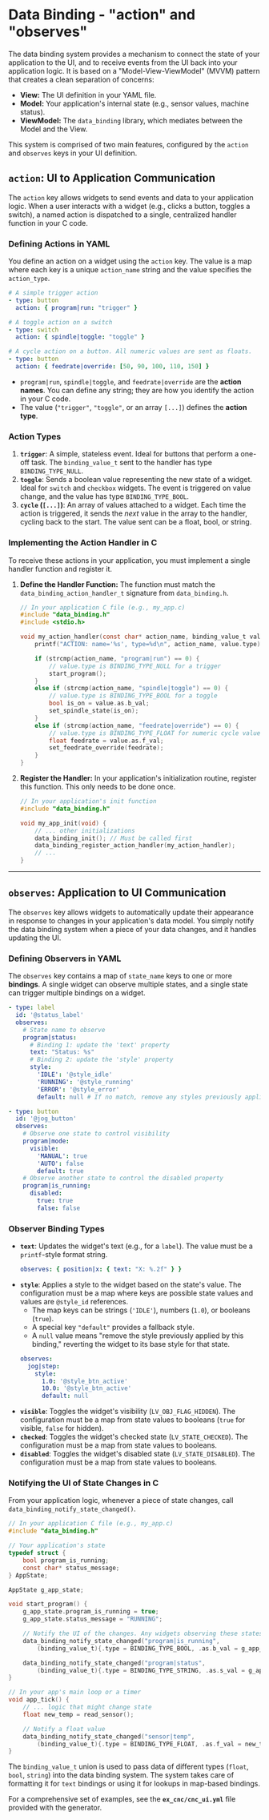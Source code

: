 # Data Binding - "action" and "observes"

The data binding system provides a mechanism to connect the state of your application to the UI, and to receive events from the UI back into your application logic. It is based on a "Model-View-ViewModel" (MVVM) pattern that creates a clean separation of concerns:

*   **View:** The UI definition in your YAML file.
*   **Model:** Your application's internal state (e.g., sensor values, machine status).
*   **ViewModel:** The `data_binding` library, which mediates between the Model and the View.

This system is comprised of two main features, configured by the `action` and `observes` keys in your UI definition.

## `action`: UI to Application Communication

The `action` key allows widgets to send events and data to your application logic. When a user interacts with a widget (e.g., clicks a button, toggles a switch), a named action is dispatched to a single, centralized handler function in your C code.

### Defining Actions in YAML

You define an action on a widget using the `action` key. The value is a map where each key is a unique `action_name` string and the value specifies the `action_type`.

```yaml
# A simple trigger action
- type: button
  action: { program|run: "trigger" }

# A toggle action on a switch
- type: switch
  action: { spindle|toggle: "toggle" }

# A cycle action on a button. All numeric values are sent as floats.
- type: button
  action: { feedrate|override: [50, 90, 100, 110, 150] }
```

*   `program|run`, `spindle|toggle`, and `feedrate|override` are the **action names**. You can define any string; they are how you identify the action in your C code.
*   The value (`"trigger"`, `"toggle"`, or an array `[...]`) defines the **action type**.

### Action Types

1.  **`trigger`**: A simple, stateless event. Ideal for buttons that perform a one-off task. The `binding_value_t` sent to the handler has type `BINDING_TYPE_NULL`.
2.  **`toggle`**: Sends a boolean value representing the new state of a widget. Ideal for `switch` and `checkbox` widgets. The event is triggered on value change, and the value has type `BINDING_TYPE_BOOL`.
3.  **`cycle` (`[...]`)**: An array of values attached to a widget. Each time the action is triggered, it sends the *next* value in the array to the handler, cycling back to the start. The value sent can be a float, bool, or string.

### Implementing the Action Handler in C

To receive these actions in your application, you must implement a single handler function and register it.

1.  **Define the Handler Function:** The function must match the `data_binding_action_handler_t` signature from `data_binding.h`.

    ```c
    // In your application C file (e.g., my_app.c)
    #include "data_binding.h"
    #include <stdio.h>

    void my_action_handler(const char* action_name, binding_value_t value) {
        printf("ACTION: name='%s', type=%d\n", action_name, value.type);

        if (strcmp(action_name, "program|run") == 0) {
            // value.type is BINDING_TYPE_NULL for a trigger
            start_program();
        }
        else if (strcmp(action_name, "spindle|toggle") == 0) {
            // value.type is BINDING_TYPE_BOOL for a toggle
            bool is_on = value.as.b_val;
            set_spindle_state(is_on);
        }
        else if (strcmp(action_name, "feedrate|override") == 0) {
            // value.type is BINDING_TYPE_FLOAT for numeric cycle values
            float feedrate = value.as.f_val;
            set_feedrate_override(feedrate);
        }
    }
    ```

2.  **Register the Handler:** In your application's initialization routine, register this function. This only needs to be done once.

    ```c
    // In your application's init function
    #include "data_binding.h"

    void my_app_init(void) {
        // ... other initializations
        data_binding_init(); // Must be called first
        data_binding_register_action_handler(my_action_handler);
        // ...
    }
    ```

---

## `observes`: Application to UI Communication

The `observes` key allows widgets to automatically update their appearance in response to changes in your application's data model. You simply notify the data binding system when a piece of your data changes, and it handles updating the UI.

### Defining Observers in YAML

The `observes` key contains a map of `state_name` keys to one or more **bindings**. A single widget can observe multiple states, and a single state can trigger multiple bindings on a widget.

```yaml
- type: label
  id: '@status_label'
  observes:
    # State name to observe
    program|status:
      # Binding 1: update the 'text' property
      text: "Status: %s"
      # Binding 2: update the 'style' property
      style:
        'IDLE': '@style_idle'
        'RUNNING': '@style_running'
        'ERROR': '@style_error'
        default: null # If no match, remove any styles previously applied by this map

- type: button
  id: '@jog_button'
  observes:
    # Observe one state to control visibility
    program|mode:
      visible:
        'MANUAL': true
        'AUTO': false
        default: true
    # Observe another state to control the disabled property
    program|is_running:
      disabled:
        true: true
        false: false
```

### Observer Binding Types

*   **`text`**: Updates the widget's text (e.g., for a `label`). The value must be a `printf`-style format string.
    ```yaml
    observes: { position|x: { text: "X: %.2f" } }
    ```
*   **`style`**: Applies a style to the widget based on the state's value. The configuration must be a map where keys are possible state values and values are `@style_id` references.
    *   The map keys can be strings (`'IDLE'`), numbers (`1.0`), or booleans (`true`).
    *   A special key `"default"` provides a fallback style.
    *   A `null` value means "remove the style previously applied by this binding," reverting the widget to its base style for that state.
    ```yaml
    observes:
      jog|step:
        style:
          1.0: '@style_btn_active'
          10.0: '@style_btn_active'
          default: null
    ```
*   **`visible`**: Toggles the widget's visibility (`LV_OBJ_FLAG_HIDDEN`). The configuration must be a map from state values to booleans (`true` for visible, `false` for hidden).
*   **`checked`**: Toggles the widget's checked state (`LV_STATE_CHECKED`). The configuration must be a map from state values to booleans.
*   **`disabled`**: Toggles the widget's disabled state (`LV_STATE_DISABLED`). The configuration must be a map from state values to booleans.

### Notifying the UI of State Changes in C

From your application logic, whenever a piece of state changes, call `data_binding_notify_state_changed()`.

```c
// In your application C file (e.g., my_app.c)
#include "data_binding.h"

// Your application's state
typedef struct {
    bool program_is_running;
    const char* status_message;
} AppState;

AppState g_app_state;

void start_program() {
    g_app_state.program_is_running = true;
    g_app_state.status_message = "RUNNING";

    // Notify the UI of the changes. Any widgets observing these states will update.
    data_binding_notify_state_changed("program|is_running",
        (binding_value_t){.type = BINDING_TYPE_BOOL, .as.b_val = g_app_state.program_is_running});

    data_binding_notify_state_changed("program|status",
        (binding_value_t){.type = BINDING_TYPE_STRING, .as.s_val = g_app_state.status_message});
}

// In your app's main loop or a timer
void app_tick() {
    // ... logic that might change state
    float new_temp = read_sensor();

    // Notify a float value
    data_binding_notify_state_changed("sensor|temp",
        (binding_value_t){.type = BINDING_TYPE_FLOAT, .as.f_val = new_temp});
}
```

The `binding_value_t` union is used to pass data of different types (`float`, `bool`, `string`) into the data binding system. The system takes care of formatting it for `text` bindings or using it for lookups in map-based bindings.

For a comprehensive set of examples, see the **`ex_cnc/cnc_ui.yml`** file provided with the generator.
